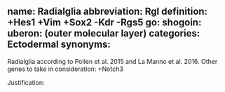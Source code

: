 name: Radialglia
abbreviation: Rgl
definition: +Hes1 +Vim +Sox2 -Kdr -Rgs5
go:
shogoin: 
uberon: (outer molecular layer)
categories: Ectodermal
synonyms:
---

Radialglia according to Pollen et al. 2015 and La Manno et al. 2016. Other genes to take in consideration: +Notch3

Justification:

